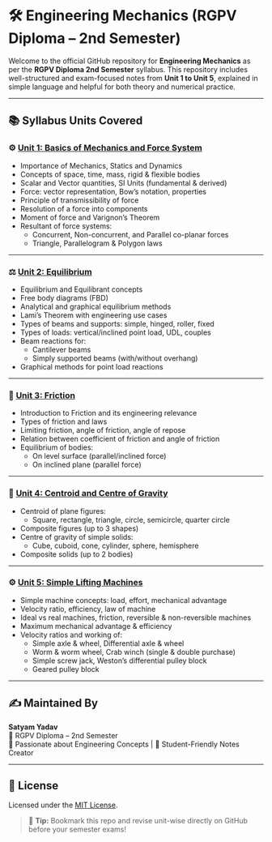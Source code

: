 # 🛠️ Engineering Mechanics (RGPV Diploma – 2nd Semester)

Welcome to the official GitHub repository for **Engineering Mechanics** as per the **RGPV Diploma 2nd Semester** syllabus. This repository includes well-structured and exam-focused notes from **Unit 1 to Unit 5**, explained in simple language and helpful for both theory and numerical practice.

---

## 📚 Syllabus Units Covered

### ⚙️ [Unit 1: Basics of Mechanics and Force System](./Unit1.md)
- Importance of Mechanics, Statics and Dynamics
- Concepts of space, time, mass, rigid & flexible bodies
- Scalar and Vector quantities, SI Units (fundamental & derived)
- Force: vector representation, Bow’s notation, properties
- Principle of transmissibility of force
- Resolution of a force into components
- Moment of force and Varignon’s Theorem
- Resultant of force systems:
  - Concurrent, Non-concurrent, and Parallel co-planar forces
  - Triangle, Parallelogram & Polygon laws

---

### ⚖️ [Unit 2: Equilibrium](./Unit2.md)
- Equilibrium and Equilibrant concepts
- Free body diagrams (FBD)
- Analytical and graphical equilibrium methods
- Lami’s Theorem with engineering use cases
- Types of beams and supports: simple, hinged, roller, fixed
- Types of loads: vertical/inclined point load, UDL, couples
- Beam reactions for:
  - Cantilever beams
  - Simply supported beams (with/without overhang)
- Graphical methods for point load reactions

---

### 🛞 [Unit 3: Friction](./Unit3.md)
- Introduction to Friction and its engineering relevance
- Types of friction and laws
- Limiting friction, angle of friction, angle of repose
- Relation between coefficient of friction and angle of friction
- Equilibrium of bodies:
  - On level surface (parallel/inclined force)
  - On inclined plane (parallel force)

---

### 📐 [Unit 4: Centroid and Centre of Gravity](./Unit4.md)
- Centroid of plane figures:
  - Square, rectangle, triangle, circle, semicircle, quarter circle
- Composite figures (up to 3 shapes)
- Centre of gravity of simple solids:
  - Cube, cuboid, cone, cylinder, sphere, hemisphere
- Composite solids (up to 2 bodies)

---

### ⚙️ [Unit 5: Simple Lifting Machines](./Unit5.md)
- Simple machine concepts: load, effort, mechanical advantage
- Velocity ratio, efficiency, law of machine
- Ideal vs real machines, friction, reversible & non-reversible machines
- Maximum mechanical advantage & efficiency
- Velocity ratios and working of:
  - Simple axle & wheel, Differential axle & wheel
  - Worm & worm wheel, Crab winch (single & double purchase)
  - Simple screw jack, Weston’s differential pulley block
  - Geared pulley block

---

## ✍️ Maintained By

**Satyam Yadav**  
📘 RGPV Diploma – 2nd Semester  
🔧 Passionate about Engineering Concepts | 🧠 Student-Friendly Notes Creator

---

## 📎 License

Licensed under the [MIT License](LICENSE).

> 📢 **Tip:** Bookmark this repo and revise unit-wise directly on GitHub before your semester exams!
